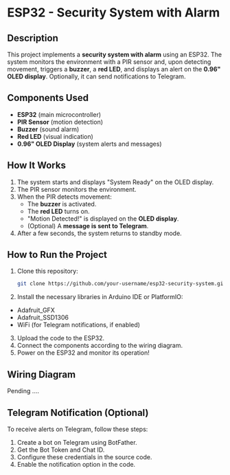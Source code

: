 # ESP32 - Security System with Alarm

## Description
This project implements a **security system with alarm** using an ESP32. The system monitors the environment with a PIR sensor and, upon detecting movement, triggers a **buzzer**, a **red LED**, and displays an alert on the **0.96" OLED display**. Optionally, it can send notifications to Telegram.

## Components Used
- **ESP32** (main microcontroller)
- **PIR Sensor** (motion detection)
- **Buzzer** (sound alarm)
- **Red LED** (visual indication)
- **0.96" OLED Display** (system alerts and messages)

## How It Works
1. The system starts and displays "System Ready" on the OLED display.
2. The PIR sensor monitors the environment.
3. When the PIR detects movement:
   - The **buzzer** is activated.
   - The **red LED** turns on.
   - "Motion Detected!" is displayed on the **OLED display**.
   - (Optional) A **message is sent to Telegram**.
4. After a few seconds, the system returns to standby mode.

## How to Run the Project
1. Clone this repository:
   ```sh
   git clone https://github.com/your-username/esp32-security-system.git
   ```
2. Install the necessary libraries in Arduino IDE or PlatformIO:
  - Adafruit_GFX
  - Adafruit_SSD1306
  - WiFi (for Telegram notifications, if enabled)
3. Upload the code to the ESP32.
4. Connect the components according to the wiring diagram.
5. Power on the ESP32 and monitor its operation!

## Wiring Diagram

Pending ....

## Telegram Notification (Optional)
To receive alerts on Telegram, follow these steps:
1. Create a bot on Telegram using BotFather.
2. Get the Bot Token and Chat ID.
3. Configure these credentials in the source code.
4. Enable the notification option in the code.
